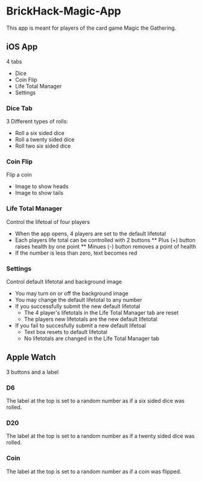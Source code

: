 # BrickHack-Magic-App
This app is meant for players of the card game Magic the Gathering. 

## iOS App

4 tabs

* Dice 
* Coin Flip
* Life Total Manager
* Settings 


### Dice Tab

3 Different types of rolls: 

* Roll a six sided dice
* Roll a twenty sided dice
* Roll two six sided dice

### Coin Flip 

Flip a coin

* Image to show heads
* Image to show tails 

### Life Total Manager 

Control the lifetoal of four players 

* When the app opens, 4 players are set to the default lifetotal 
* Each players life total can be controlled with 2 buttons
** Plus (+) button raises health by one point
** Minues (-) button removes a point of health
* If the number is less than zero, text becomes red 

### Settings 

Control default lifetotal and background image

* You may turn on or off the background image
* You may change the default lifetotal to any number
* If you successfully submit the new default lifetotal
  * The 4 player's lifetotals in the Life Total Manager tab are reset
  * The players new lifetotals are the new default lifetotal 
* If you fail to succesfully submit a new default lifetoal
  * Text box resets to default lifetotal 
  * No lifetotals are changed in the Life Total Manager tab
  
## Apple Watch 

3 buttons and a label 

### D6 

The label at the top is set to a random number as if a six sided dice was rolled. 

### D20 

The label at the top is set to a random number as if a twenty sided dice was rolled. 

### Coin

The label at the top is set to a random number as if a coin was flipped. 
